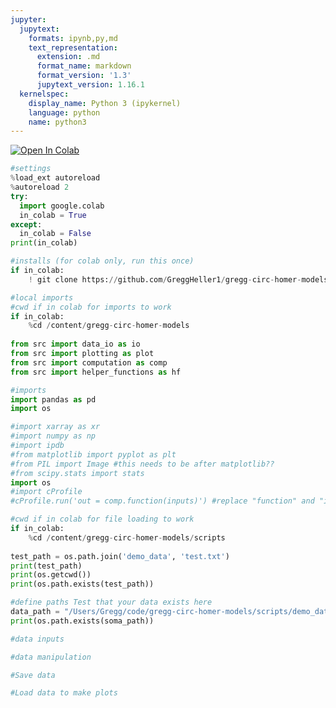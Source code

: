 ```yaml
---
jupyter:
  jupytext:
    formats: ipynb,py,md
    text_representation:
      extension: .md
      format_name: markdown
      format_version: '1.3'
      jupytext_version: 1.16.1
  kernelspec:
    display_name: Python 3 (ipykernel)
    language: python
    name: python3
---
```


<!-- #region colab_type="text" id="view-in-github" -->
<a href="https://colab.research.google.com/github/GreggHeller1/gregg-circ-homer-models/blob/main/scripts/notebook.ipynb" target="_parent"><img src="https://colab.research.google.com/assets/colab-badge.svg" alt="Open In Colab"/></a>
<!-- #endregion -->
```python id="71ee021b"
#settings
%load_ext autoreload
%autoreload 2
try:
  import google.colab
  in_colab = True
except:
  in_colab = False
print(in_colab)
```
```python colab={"base_uri": "https://localhost:8080/"} id="4e02e926" outputId="84475a29-508b-4d96-adf5-e85665e994d2"
#installs (for colab only, run this once)
if in_colab:
    ! git clone https://github.com/GreggHeller1/gregg-circ-homer-models.git
```
```python id="5e9731ca"
#local imports
#cwd if in colab for imports to work
if in_colab:
    %cd /content/gregg-circ-homer-models
    
from src import data_io as io
from src import plotting as plot
from src import computation as comp
from src import helper_functions as hf
```
```python id="db51ef2e"
#imports
import pandas as pd
import os

#import xarray as xr
#import numpy as np
#import ipdb
#from matplotlib import pyplot as plt
#from PIL import Image #this needs to be after matplotlib??
#from scipy.stats import stats   
import os
#import cProfile
#cProfile.run('out = comp.function(inputs)') #replace "function" and "inputs" to profile the function you want to optimize

```


```python colab={"base_uri": "https://localhost:8080/"} id="a06b6e4a" outputId="989c69e2-c8c4-43e0-9ba6-7a36f66be4c3"
#cwd if in colab for file loading to work
if in_colab:
    %cd /content/gregg-circ-homer-models/scripts
    
test_path = os.path.join('demo_data', 'test.txt')
print(test_path)
print(os.getcwd())
print(os.path.exists(test_path))

```
```python
#define paths Test that your data exists here
data_path = "/Users/Gregg/code/gregg-circ-homer-models/scripts/demo_data/ASC26_cell_3_soma.mat"
print(os.path.exists(soma_path))
```


```python colab={"base_uri": "https://localhost:8080/"} id="b3586a50" outputId="56f159c6-3dbc-4b37-d217-083fb5d2e792"
#data inputs

```


```python id="82a5927b"
#data manipulation
```

```python
#Save data
```

```python
#Load data to make plots
```
```python

```

